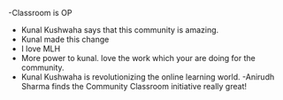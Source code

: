 -Classroom is OP
- Kunal Kushwaha says that this community is amazing.
- Kunal made this change
- I love MLH
- More power to kunal. love the work which your are doing for the community.
- Kunal Kushwaha is revolutionizing the online learning world. 
-Anirudh Sharma finds the Community Classroom initiative really great!
